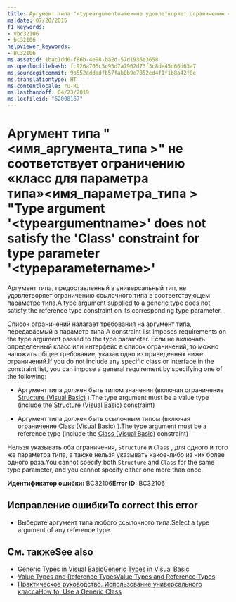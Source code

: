 ```yaml
---
title: Аргумент типа "<typeargumentname>«не удовлетворяет ограничению «Class» для параметра типа»<typeparametername>"
ms.date: 07/20/2015
f1_keywords:
- vbc32106
- bc32106
helpviewer_keywords:
- BC32106
ms.assetid: 1bac1dd6-f86b-4e98-ba2d-57d1936e3658
ms.openlocfilehash: fc926a705c5c95d7a7962d73f3c8de45d66d63a7
ms.sourcegitcommit: 9b552addadfb57fab0b9e7852ed4f1f1b8a42f8e
ms.translationtype: HT
ms.contentlocale: ru-RU
ms.lasthandoff: 04/23/2019
ms.locfileid: "62008167"
---
```

# <a name="type-argument-typeargumentname-does-not-satisfy-the-class-constraint-for-type-parameter-typeparametername"></a><span data-ttu-id="aec7d-102">Аргумент типа "\<имя_аргумента_типа >" не соответствует ограничению «класс для параметра типа»\<имя_параметра_типа > "</span><span class="sxs-lookup"><span data-stu-id="aec7d-102">Type argument '\<typeargumentname>' does not satisfy the 'Class' constraint for type parameter '\<typeparametername>'</span></span>
<span data-ttu-id="aec7d-103">Аргумент типа, предоставленный в универсальный тип, не удовлетворяет ограничению ссылочного типа в соответствующем параметре типа.</span><span class="sxs-lookup"><span data-stu-id="aec7d-103">A type argument supplied to a generic type does not satisfy the reference type constraint on its corresponding type parameter.</span></span>  
  
 <span data-ttu-id="aec7d-104">Список ограничений налагает требования на аргумент типа, передаваемый в параметр типа.</span><span class="sxs-lookup"><span data-stu-id="aec7d-104">A constraint list imposes requirements on the type argument passed to the type parameter.</span></span> <span data-ttu-id="aec7d-105">Если не включать определенный класс или интерфейс в список ограничений, то можно наложить общее требование, указав одно из приведенных ниже ограничений.</span><span class="sxs-lookup"><span data-stu-id="aec7d-105">If you do not include any specific class or interface in the constraint list, you can impose a general requirement by specifying one of the following:</span></span>  
  
- <span data-ttu-id="aec7d-106">Аргумент типа должен быть типом значения (включая ограничение [Structure (Visual Basic)](../../visual-basic/language-reference/statements/structure-statement.md) ).</span><span class="sxs-lookup"><span data-stu-id="aec7d-106">The type argument must be a value type (include the [Structure (Visual Basic)](../../visual-basic/language-reference/statements/structure-statement.md) constraint)</span></span>  
  
- <span data-ttu-id="aec7d-107">Аргумент типа должен быть ссылочным типом (включая ограничение [Class (Visual Basic)](../../visual-basic/language-reference/statements/class-statement.md) ).</span><span class="sxs-lookup"><span data-stu-id="aec7d-107">The type argument must be a reference type (include the [Class (Visual Basic)](../../visual-basic/language-reference/statements/class-statement.md) constraint)</span></span>  
  
 <span data-ttu-id="aec7d-108">Нельзя указывать оба ограничения, `Structure` и `Class` , для одного и того же параметра типа, а также нельзя указывать какое-либо из них более одного раза.</span><span class="sxs-lookup"><span data-stu-id="aec7d-108">You cannot specify both `Structure` and `Class` for the same type parameter, and you cannot specify either one more than once.</span></span>  
  
 <span data-ttu-id="aec7d-109">**Идентификатор ошибки:** BC32106</span><span class="sxs-lookup"><span data-stu-id="aec7d-109">**Error ID:** BC32106</span></span>  
  
## <a name="to-correct-this-error"></a><span data-ttu-id="aec7d-110">Исправление ошибки</span><span class="sxs-lookup"><span data-stu-id="aec7d-110">To correct this error</span></span>  
  
- <span data-ttu-id="aec7d-111">Выберите аргумент типа любого ссылочного типа.</span><span class="sxs-lookup"><span data-stu-id="aec7d-111">Select a type argument of any reference type.</span></span>  
  
## <a name="see-also"></a><span data-ttu-id="aec7d-112">См. также</span><span class="sxs-lookup"><span data-stu-id="aec7d-112">See also</span></span>

- [<span data-ttu-id="aec7d-113">Generic Types in Visual Basic</span><span class="sxs-lookup"><span data-stu-id="aec7d-113">Generic Types in Visual Basic</span></span>](../../visual-basic/programming-guide/language-features/data-types/generic-types.md)
- [<span data-ttu-id="aec7d-114">Value Types and Reference Types</span><span class="sxs-lookup"><span data-stu-id="aec7d-114">Value Types and Reference Types</span></span>](../../visual-basic/programming-guide/language-features/data-types/value-types-and-reference-types.md)
- [<span data-ttu-id="aec7d-115">Практическое руководство. Использование универсального класса</span><span class="sxs-lookup"><span data-stu-id="aec7d-115">How to: Use a Generic Class</span></span>](../../visual-basic/programming-guide/language-features/data-types/how-to-use-a-generic-class.md)
